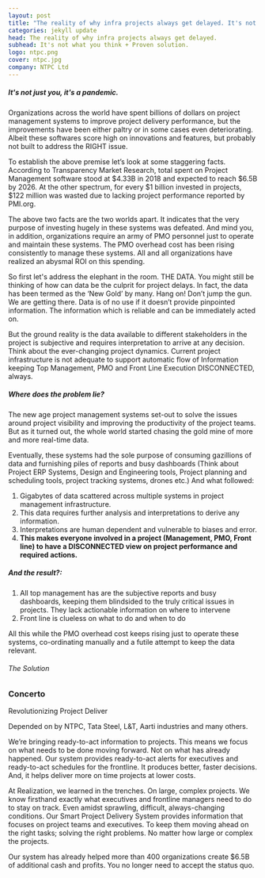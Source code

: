 ```yaml
---
layout: post
title: "The reality of why infra projects always get delayed. It's not what you think. + Proven Solution"
categories: jekyll update
head: The reality of why infra projects always get delayed. 
subhead: It's not what you think + Proven solution.
logo: ntpc.png
cover: ntpc.jpg
company: NTPC Ltd
---
```



<h5 class="bkc bold">It's not just you, it's a pandemic.</h5>

Organizations across the world have spent billions of dollars on project management systems to
improve project delivery performance, but the improvements have been either paltry or in some
cases even deteriorating. Albeit these softwares score high on innovations and features, but
probably not built to address the RIGHT issue.

To establish the above premise let’s look at some staggering facts. According to Transparency Market Research, total spent on Project Management software stood at $4.33B in 2018 and
expected to reach $6.5B by 2026. At the other spectrum, for every $1 billion invested in projects,
$122 million was wasted due to lacking project performance reported by PMI.org.


<div class="callout dbbg">
	<p class="s wc"> The above two facts are the two worlds apart. It indicates that the very purpose of investing hugely in these systems was defeated. And mind you, in addition, organizations require an army of PMO personnel just to operate and maintain these systems. The PMO overhead cost has been rising consistently to manage these systems. All and all organizations have realized an abysmal ROI on this spending.
	</p>
</div>
So first let's address the elephant in the room. THE DATA. You might still be thinking of how can data be the culprit for project delays. In fact, the data has been termed as the ‘New Gold’ by many.
Hang on! Don’t jump the gun. We are getting there. Data is of no use if it doesn’t provide pinpointed
information. The information which is reliable and can be immediately acted on.

But the ground reality is the data available to different stakeholders in the project is subjective and requires
interpretation to arrive at any decision. Think about the ever-changing project dynamics.
Current project infrastructure is not adequate to support automatic flow of Information keeping Top
Management, PMO and Front Line Execution DISCONNECTED, always.

<h5 class="bkc bold">Where does the problem lie?</h5>
The new age project management systems set-out to solve the issues around project visibility and
improving the productivity of the project teams. But as it turned out, the whole world started
chasing the gold mine of more and more real-time data. 

Eventually, these systems had the sole purpose of consuming gazillions of data and furnishing piles of reports and busy dashboards (Think
about Project ERP Systems, Design and Engineering tools, Project planning and scheduling tools,
project tracking systems, drones etc.) And what followed:
1. Gigabytes of data scattered across multiple systems in project management infrastructure.
2. This data requires further analysis and interpretations to derive any information.
3. Interpretations are human dependent and vulnerable to biases and error.
4. <strong>This makes everyone involved in a project (Management, PMO, Front line) to have a
DISCONNECTED view on project performance and required actions.</strong>


<h5 class="bkc bold">And the result?:</h5>

1. All top management has are the subjective reports and busy dashboards, keeping them
blindsided to the truly critical issues in projects. They lack actionable information on where
to intervene
2. Front line is clueless on what to do and when to do

All this while the PMO overhead cost keeps rising just to operate these systems, co-ordinating
manually and a futile attempt to keep the data relevant.




<h6 class="bkc bold">The Solution</h6>
<h3 class="bkc bold">Concerto</h3>
<p class="bold bkc">Revolutionizing Project Deliver</p>
<p class="bold bkc">Depended on by NTPC, Tata Steel, L&T, Aarti industries and many others.</p>

We’re bringing ready-to-act information to projects. This means we focus on what needs to be done moving
forward. Not on what has already happened.
Our system provides ready-to-act alerts for executives and ready-to-act schedules for the frontline. It produces
better, faster decisions. And, it helps deliver more on time projects at lower costs.

At Realization, we learned in the trenches. On large, complex projects. We know firsthand exactly what executives
and frontline managers need to do to stay on track. Even amidst sprawling, difficult, always-changing conditions.
Our Smart Project Delivery System provides information that focuses on project teams and executives. To keep them
moving ahead on the right tasks; solving the right problems. No matter how large or complex the projects.

Our system has already helped more than 400 organizations create $6.5B of additional cash and profits. You no
longer need to accept the status quo.